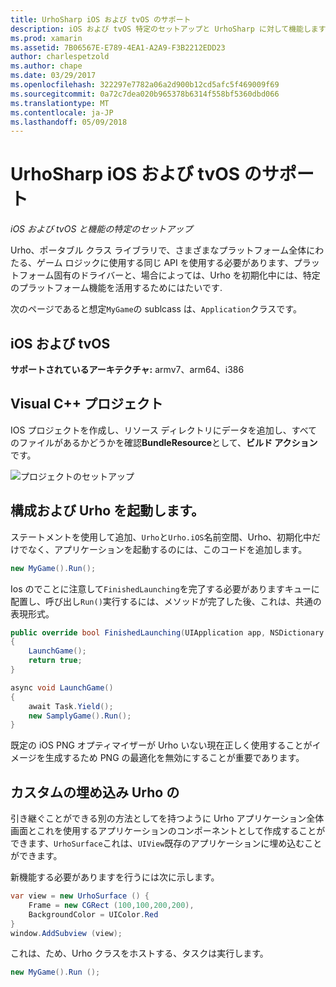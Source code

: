 ```yaml
---
title: UrhoSharp iOS および tvOS のサポート
description: iOS および tvOS 特定のセットアップと UrhoSharp に対して機能します。
ms.prod: xamarin
ms.assetid: 7B06567E-E789-4EA1-A2A9-F3B2212EDD23
author: charlespetzold
ms.author: chape
ms.date: 03/29/2017
ms.openlocfilehash: 322297e7782a06a2d900b12cd5afc5f469009f69
ms.sourcegitcommit: 0a72c7dea020b965378b6314f558bf5360dbd066
ms.translationtype: MT
ms.contentlocale: ja-JP
ms.lasthandoff: 05/09/2018
---
```

# <a name="urhosharp-ios-and-tvos-support"></a>UrhoSharp iOS および tvOS のサポート

_iOS および tvOS と機能の特定のセットアップ_

Urho、ポータブル クラス ライブラリで、さまざまなプラットフォーム全体にわたる、ゲーム ロジックに使用する同じ API を使用する必要があります、プラットフォーム固有のドライバーと、場合によっては、Urho を初期化中には、特定のプラットフォーム機能を活用するためにはたいです.

次のページであると想定`MyGame`の sublcass は、`Application`クラスです。

## <a name="ios-and-tvos"></a>iOS および tvOS

**サポートされているアーキテクチャ:** armv7、arm64、i386

## <a name="creating-a-project"></a>Visual C++ プロジェクト

IOS プロジェクトを作成し、リソース ディレクトリにデータを追加し、すべてのファイルがあるかどうかを確認**BundleResource**として、**ビルド アクション**です。

![プロジェクトのセットアップ](ios-images/image-4.png "リソース ディレクトリにデータの追加")

## <a name="configuring-and-launching-urho"></a>構成および Urho を起動します。

ステートメントを使用して追加、`Urho`と`Urho.iOS`名前空間、Urho、初期化中だけでなく、アプリケーションを起動するのには、このコードを追加します。

```csharp
new MyGame().Run();
```

Ios のでことに注意して`FinishedLaunching`を完了する必要がありますキューに配置し、呼び出し`Run()`実行するには、メソッドが完了した後、これは、共通の表現形式。

```csharp
public override bool FinishedLaunching(UIApplication app, NSDictionary options)
{
    LaunchGame();
    return true;
}

async void LaunchGame()
{
    await Task.Yield();
    new SamplyGame().Run();
}
```

既定の iOS PNG オプティマイザーが Urho いない現在正しく使用することがイメージを生成するため PNG の最適化を無効にすることが重要であります。

## <a name="custom-embedding-of-urho"></a>カスタムの埋め込み Urho の

引き継ぐことができる別の方法としてを持つように Urho アプリケーション全体 画面とこれを使用するアプリケーションのコンポーネントとして作成することができます、`UrhoSurface`これは、`UIView`既存のアプリケーションに埋め込むことができます。

新機能する必要がありますを行うには次に示します。

```csharp
var view = new UrhoSurface () {
    Frame = new CGRect (100,100,200,200),
    BackgroundColor = UIColor.Red
}
window.AddSubview (view);
```

これは、ため、Urho クラスをホストする、タスクは実行します。

```csharp
new MyGame().Run ();
```

